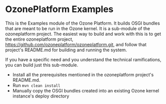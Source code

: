 OzonePlatform Examples
======================

This is the Examples module of the Ozone Platform.  It builds OSGI bundles that are meant to be run in the
Ozone kernel.  It is a sub-module of the ozoneplatform project.  The easiest way to build and work with this
is to get the entire ozoneplatform project, https://github.com/ozoneplatform/ozoneplatform.git, and follow
that project's README.md for building and running the system.

If you have a specific need and you understand the technical ramifications, you can build just this sub-module.

* Install all the prerequisites mentioned in the ozoneplatform project's README.md.
* Run `mvn clean install`
* Manually copy the OSGI bundles created into an existing Ozone kernel instance's deploy directory
